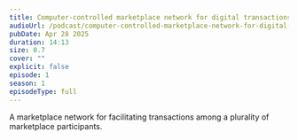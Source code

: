 ```yaml
---
title: Computer-controlled marketplace network for digital transactions - US11880882B2
audioUrl: /podcast/computer-controlled-marketplace-network-for-digital-transactions-us11880882b2.mp3
pubDate: Apr 28 2025
duration: 14:13
size: 0.7
cover: ""
explicit: false
episode: 1
season: 1
episodeType: full
---
```

A marketplace network for facilitating transactions among a plurality of marketplace participants.